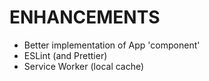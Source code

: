 # ENHANCEMENTS
* Better implementation of App 'component'
* ESLint (and Prettier)
* Service Worker (local cache)
